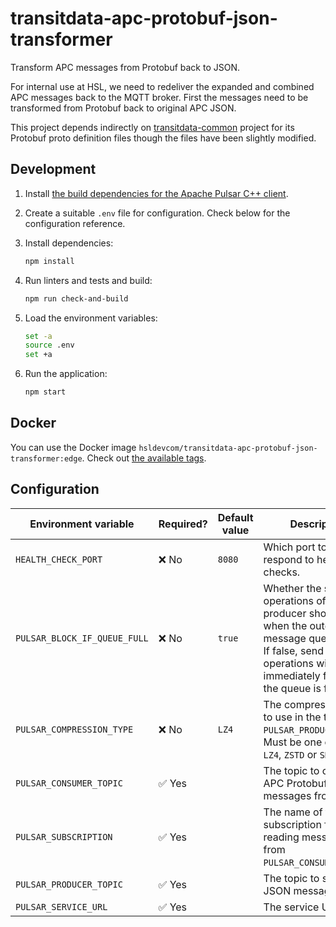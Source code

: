 # transitdata-apc-protobuf-json-transformer

Transform APC messages from Protobuf back to JSON.

For internal use at HSL, we need to redeliver the expanded and combined APC messages back to the MQTT broker.
First the messages need to be transformed from Protobuf back to original APC JSON.

This project depends indirectly on [transitdata-common](https://github.com/HSLdevcom/transitdata-common) project for its Protobuf proto definition files though the files have been slightly modified.

## Development

1. Install [the build dependencies for the Apache Pulsar C++ client](https://pulsar.apache.org/docs/en/client-libraries-cpp/#system-requirements).
1. Create a suitable `.env` file for configuration.
   Check below for the configuration reference.
1. Install dependencies:

   ```sh
   npm install
   ```

1. Run linters and tests and build:

   ```sh
   npm run check-and-build
   ```

1. Load the environment variables:

   ```sh
   set -a
   source .env
   set +a
   ```

1. Run the application:

   ```sh
   npm start
   ```

## Docker

You can use the Docker image `hsldevcom/transitdata-apc-protobuf-json-transformer:edge`.
Check out [the available tags](https://hub.docker.com/r/hsldevcom/transitdata-apc-protobuf-json-transformer).

## Configuration

| Environment variable         | Required? | Default value | Description                                                                                                                                                               |
| ---------------------------- | --------- | ------------- | ------------------------------------------------------------------------------------------------------------------------------------------------------------------------- |
| `HEALTH_CHECK_PORT`          | ❌ No     | `8080`        | Which port to use to respond to health checks.                                                                                                                            |
| `PULSAR_BLOCK_IF_QUEUE_FULL` | ❌ No     | `true`        | Whether the send operations of the producer should block when the outgoing message queue is full. If false, send operations will immediately fail when the queue is full. |
| `PULSAR_COMPRESSION_TYPE`    | ❌ No     | `LZ4`         | The compression type to use in the topic `PULSAR_PRODUCER_TOPIC`. Must be one of `Zlib`, `LZ4`, `ZSTD` or `SNAPPY`.                                                       |
| `PULSAR_CONSUMER_TOPIC`      | ✅ Yes    |               | The topic to consume APC Protobuf messages from.                                                                                                                          |
| `PULSAR_SUBSCRIPTION`        | ✅ Yes    |               | The name of the subscription for reading messages from `PULSAR_CONSUMER_TOPIC`.                                                                                           |
| `PULSAR_PRODUCER_TOPIC`      | ✅ Yes    |               | The topic to send APC JSON messages to.                                                                                                                                   |
| `PULSAR_SERVICE_URL`         | ✅ Yes    |               | The service URL.                                                                                                                                                          |
